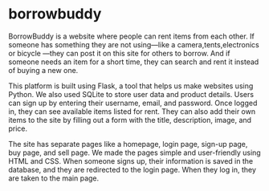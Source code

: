 # borrowbuddy
BorrowBuddy is a website where people can rent items from each other. If someone has something they are not using—like a camera,tents,electronics or bicycle —they can post it on this site for others to borrow. And if someone needs an item for a short time, they can search and rent it instead of buying a new one.

This platform is built using Flask, a tool that helps us make websites using Python. We also used SQLite to store user data and product details. Users can sign up by entering their username, email, and password. Once logged in, they can see available items listed for rent. They can also add their own items to the site by filling out a form with the title, description, image, and price.

The site has separate pages like a homepage, login page, sign-up page, buy page, and sell page. We made the pages simple and user-friendly using HTML and CSS. When someone signs up, their information is saved in the database, and they are redirected to the login page. When they log in, they are taken to the main page.
